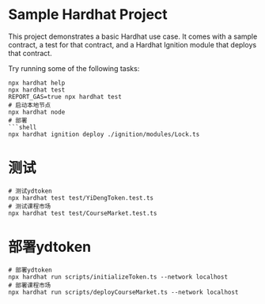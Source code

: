 # Sample Hardhat Project

This project demonstrates a basic Hardhat use case. It comes with a sample contract, a test for that contract, and a Hardhat Ignition module that deploys that contract.

Try running some of the following tasks:

```shell
npx hardhat help
npx hardhat test
REPORT_GAS=true npx hardhat test
# 启动本地节点
npx hardhat node
# 部署
```shell
npx hardhat ignition deploy ./ignition/modules/Lock.ts
```
# 测试
```shell
# 测试ydtoken
npx hardhat test test/YiDengToken.test.ts
# 测试课程市场
npx hardhat test test/CourseMarket.test.ts
```
# 部署ydtoken
```shell
# 部署ydtoken
npx hardhat run scripts/initializeToken.ts --network localhost
# 部署课程市场
npx hardhat run scripts/deployCourseMarket.ts --network localhost
```